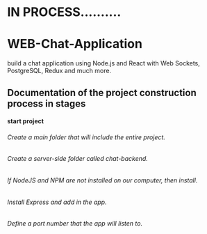 # IN PROCESS..........


# WEB-Chat-Application
build a chat application using Node.js and React with Web Sockets, PostgreSQL, Redux and much more.



## Documentation of the project construction process in stages
#### start project
###### Create a main folder that will include the entire project.
###### Create a server-side folder called chat-backend.
###### If NodeJS and NPM are not installed on our computer, then install.
###### Install Express and add in the app.
###### Define a port number that the app will listen to.
